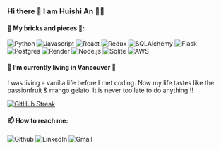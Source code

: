 ### Hi there 👋 I am Huishi An 👩‍🔧


#### 🔨 My bricks and pieces 🗿:

![Python](https://img.shields.io/badge/python-376c99?style=for-the-badge&logo=python&logoColor=f7d34b)
![Javascript](https://img.shields.io/badge/JavaScript-F7DF1E.svg?style=for-the-badge&logo=JavaScript&logoColor=black)
![React](https://img.shields.io/badge/React-61DAFB.svg?style=for-the-badge&logo=React&logoColor=black)
![Redux](https://img.shields.io/badge/redux-%23593d88.svg?style=for-the-badge&logo=redux&logoColor=white)
![SQLAlchemy](https://img.shields.io/badge/sqlalchemy-424242?style=for-the-badge&logo=academia&logoColor=d71f00)
![Flask](https://img.shields.io/badge/flask-%23000000.svg?style=for-the-badge&logo=flask&logoColor=%23FFFFFF)
![Postgres](https://img.shields.io/badge/postgres-%23316192.svg?style=for-the-badge&logo=postgresql&logoColor=white)
![Render](https://img.shields.io/badge/render-%23242a55.svg?style=for-the-badge&logo=render&logoColor=45e1b6)
![Node.js](https://img.shields.io/badge/Node.js-339933.svg?style=for-the-badge&logo=nodedotjs&logoColor=white)
![Sqlite](https://img.shields.io/badge/SQLite-003B57.svg?style=for-the-badge&logo=SQLite&logoColor=white)
![AWS](https://img.shields.io/badge/Amazon%20AWS-232F3E.svg?style=for-the-badge&logo=Amazon-AWS&logoColor=white)


#### 🌊 I’m currently living in Vancouver 🗻 
I was living a vanilla life before I met coding. Now my life tastes like the passionfruit & mango gelato. It is never too late to do anything!!!


[![GitHub Streak](https://streak-stats.demolab.com/?user=huishi329)](https://git.io/streak-stats)

#### 📫 How to reach me: 
![Github](https://img.shields.io/badge/GitHub-181717.svg?style=for-the-badge&logo=GitHub&logoColor=white)
![LinkedIn](https://img.shields.io/badge/LinkedIn-0A66C2.svg?style=for-the-badge&logo=LinkedIn&logoColor=white)
![Gmail](https://img.shields.io/badge/Gmail-EA4335.svg?style=for-the-badge&logo=Gmail&logoColor=white)



